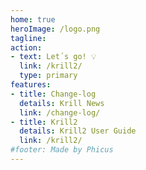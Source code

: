 ```yaml
---
home: true
heroImage: /logo.png
tagline: 
action:
- text: Let´s go! 💡
  link: /krill2/
  type: primary
features:
- title: Change-log
  details: Krill News
  link: /change-log/
- title: Krill2
  details: Krill2 User Guide
  link: /krill2/
#footer: Made by Phicus
---
```

